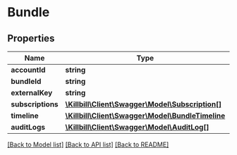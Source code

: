 # Bundle

## Properties
Name | Type | Description | Notes
------------ | ------------- | ------------- | -------------
**accountId** | **string** |  | 
**bundleId** | **string** |  | [optional] 
**externalKey** | **string** |  | [optional] 
**subscriptions** | [**\Killbill\Client\Swagger\Model\Subscription[]**](Subscription.md) |  | [optional] 
**timeline** | [**\Killbill\Client\Swagger\Model\BundleTimeline**](BundleTimeline.md) |  | [optional] 
**auditLogs** | [**\Killbill\Client\Swagger\Model\AuditLog[]**](AuditLog.md) |  | [optional] 

[[Back to Model list]](../../README.md#documentation-for-models) [[Back to API list]](../../README.md#documentation-for-api-endpoints) [[Back to README]](../../README.md)

